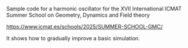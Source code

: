 Sample code for a harmonic oscillator for the XVII International ICMAT Summer School on Geometry, Dynamics and Field theory

<https://www.icmat.es/schools/2025/SUMMER-SCHOOL-GMC/>

It shows how to gradually improve a basic simulation.